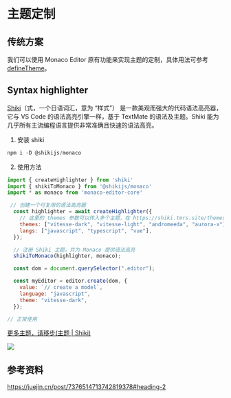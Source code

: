 # 主题定制

## 传统方案

我们可以使用 Monaco Editor 原有功能来实现主题的定制，具体用法可参考 [defineTheme](/api/editor/defineTheme.html#definetheme)。

## Syntax highlighter

[Shiki](https://shiki.tmrs.site/guide/)（式，一个日语词汇，意为 “样式”） 是一款美观而强大的代码语法高亮器，它与 VS Code 的语法高亮引擎一样，基于 TextMate 的语法及主题。Shiki 能为几乎所有主流编程语言提供非常准确且快速的语法高亮。

1. 安装 shiki

```js
npm i -D @shikijs/monaco
```

2. 使用方法

```js
import { createHighlighter } from 'shiki'
import { shikiToMonaco } from '@shikijs/monaco'
import * as monaco from 'monaco-editor-core'

 // 创建一个可复用的语法高亮器
  const highlighter = await createHighlighter({
    // 这里的 themes 参数可以传入多个主题，在 https://shiki.tmrs.site/themes#%E4%B8%BB%E9%A2%98 查看更多
    themes: ["vitesse-dark", "vitesse-light", "andromeeda", "aurora-x"],
    langs: ["javascript", "typescript", "vue"],
  });

  // 注册 Shiki 主题，并为 Monaco 提供语法高亮
  shikiToMonaco(highlighter, monaco);

  const dom = document.querySelector(".editor");

  const myEditor = editor.create(dom, {
    value: `// create a model`,
    language: "javascript",
    theme: "vitesse-dark",
  });

// 正常使用
```

[更多主题，请移步(主题 | Shiki)](https://shiki.tmrs.site/themes#%E4%B8%BB%E9%A2%98)

<img src="/shikiTheme.gif" />

## 参考资料
https://juejin.cn/post/7376514713742819378#heading-2